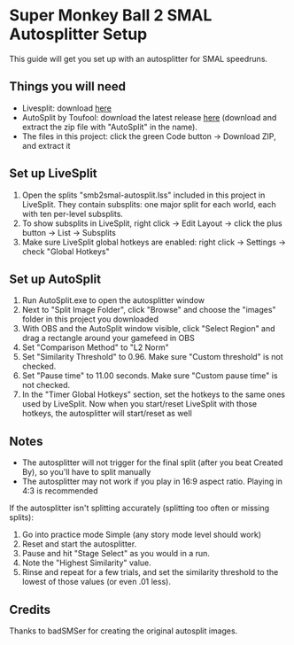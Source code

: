 # Super Monkey Ball 2 SMAL Autosplitter Setup

This guide will get you set up with an autosplitter for SMAL speedruns.

## Things you will need

* Livesplit: download [here](https://livesplit.org/downloads/)
* AutoSplit by Toufool: download the latest release [here](https://github.com/Toufool/Auto-Split/releases) (download and extract the zip file with "AutoSplit" in the name).
* The files in this project: click the green Code button -> Download ZIP, and extract it

## Set up LiveSplit

1. Open the splits "smb2smal-autosplit.lss" included in this project in LiveSplit. They contain subsplits: one major split for each world, each with ten per-level subsplits.
2. To show subsplits in LiveSplit, right click -> Edit Layout -> click the plus button -> List -> Subsplits
3. Make sure LiveSplit global hotkeys are enabled: right click -> Settings -> check "Global Hotkeys"

## Set up AutoSplit

1. Run AutoSplit.exe to open the autosplitter window
2. Next to "Split Image Folder", click "Browse" and choose the "images" folder in this project you downloaded
3. With OBS and the AutoSplit window visible, click "Select Region" and drag a rectangle around your gamefeed in OBS
4. Set "Comparison Method" to "L2 Norm"
5. Set "Similarity Threshold" to 0.96. Make sure "Custom threshold" is not checked.
6. Set "Pause time" to 11.00 seconds. Make sure "Custom pause time" is not checked.
7. In the "Timer Global Hotkeys" section, set the hotkeys to the same ones used by LiveSplit. Now when you start/reset LiveSplit with those hotkeys, the autosplitter will start/reset as well

## Notes

* The autosplitter will not trigger for the final split (after you beat Created By), so you'll have to split manually
* The autosplitter may not work if you play in 16:9 aspect ratio. Playing in 4:3 is recommended

If the autosplitter isn't splitting accurately (splitting too often or missing splits):

1. Go into practice mode Simple (any story mode level should work)
2. Reset and start the autosplitter.
3. Pause and hit "Stage Select" as you would in a run.
4. Note the "Highest Similarity" value.
5. Rinse and repeat for a few trials, and set the similarity threshold to the lowest of those values (or even .01 less).

## Credits

Thanks to badSMSer for creating the original autosplit images.